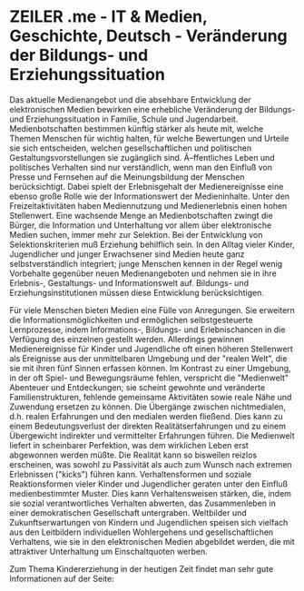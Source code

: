 # ZEILER .me - IT & Medien, Geschichte, Deutsch - Veränderung der Bildungs- und Erziehungssituation

Das aktuelle Medienangebot und die absehbare Entwicklung der elektronischen Medien bewirken eine erhebliche Veränderung der Bildungs- und Erziehungssituation in Familie, Schule und Jugendarbeit. Medienbotschaften bestimmen künftig stärker als heute mit, welche Themen Menschen für wichtig halten, für welche Bewertungen und Urteile sie sich entscheiden, welchen gesellschaftlichen und politischen Gestaltungsvorstellungen sie zugänglich sind. Ã–ffentliches Leben und politisches Verhalten sind nur verständlich, wenn man den Einfluß von Presse und Fernsehen auf die Meinungsbildung der Menschen berücksichtigt. Dabei spielt der Erlebnisgehalt der Medienereignisse eine ebenso große Rolle wie der Informationswert der Medieninhalte. Unter den Freizeitaktivitäten haben Mediennutzung und Medienerlebnis einen hohen Stellenwert. Eine wachsende Menge an Medienbotschaften zwingt die Bürger, die Information und Unterhaltung vor allem über elektronische Medien suchen, immer mehr zur Selektion. Bei der Entwicklung von Selektionskriterien muß Erziehung behilflich sein. In den Alltag vieler Kinder, Jugendlicher und junger Erwachsener sind Medien heute ganz selbstverständlich integriert; junge Menschen kennen in der Regel wenig Vorbehalte gegenüber neuen Medienangeboten und nehmen sie in ihre Erlebnis-, Gestaltungs- und Informationswelt auf. Bildungs- und Erziehungsinstitutionen müssen diese Entwicklung berücksichtigen.

Für viele Menschen bieten Medien eine Fülle von Anregungen. Sie erweitern die Informationsmöglichkeiten und ermöglichen selbstgesteuerte Lernprozesse, indem Informations-, Bildungs- und Erlebnischancen in die Verfügung des einzelnen gestellt werden. Allerdings gewinnen Medienereignisse für Kinder und Jugendliche oft einen höheren Stellenwert als Ereignisse aus der unmittelbaren Umgebung und der "realen Welt", die sie mit ihren fünf Sinnen erfassen können. Im Kontrast zu einer Umgebung, in der oft Spiel- und Bewegungsräume fehlen, verspricht die "Medienwelt" Abenteuer und Entdeckungen; sie scheint gewohnte und veränderte Familienstrukturen, fehlende gemeinsame Aktivitäten sowie reale Nähe und Zuwendung ersetzen zu können. Die Übergänge zwischen nichtmedialen, d.h. realen Erfahrungen und den medialen werden fließend. Dies kann zu einem Bedeutungsverlust der direkten Realitätserfahrungen und zu einem Übergewicht indirekter und vermittelter Erfahrungen führen. Die Medienwelt liefert in scheinbarer Perfektion, was dem wirklichen Leben erst abgewonnen werden müßte. Die Realität kann so bisweilen reizlos erscheinen, was sowohl zu Passivität als auch zum Wunsch nach extremen Erlebnissen ("kicks") führen kann. Verhaltensformen und soziale Reaktionsformen vieler Kinder und Jugendlicher geraten unter den Einfluß medienbestimmter Muster. Dies kann Verhaltensweisen stärken, die, indem sie sozial verantwortliches Verhalten abwerten, das Zusammenleben in einer demokratischen Gesellschaft untergraben. Weltbilder und Zukunftserwartungen von Kindern und Jugendlichen speisen sich vielfach aus den Leitbildern individuellen Wohlergehens und gesellschaftlichen Verhaltens, wie sie in den elektronischen Medien abgebildet werden, die mit attraktiver Unterhaltung um Einschaltquoten werben.

Zum Thema Kindererziehung in der heutigen Zeit findet man sehr gute Informationen auf der Seite: